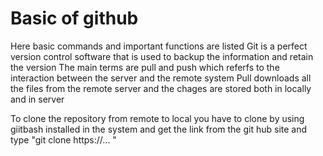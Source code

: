 # Basic of github
Here basic commands and important functions are listed
Git is a perfect version control software that is used to backup the information and retain the version 
The main terms are pull and push which referfs to the interaction between the server and the remote system
Pull downloads all the files from the remote server and the chages are stored both in locally and in server 

To clone the repository from remote to local you have to clone by using giitbash installed in the system and  get the link from the git hub site and type "git clone https://... "
